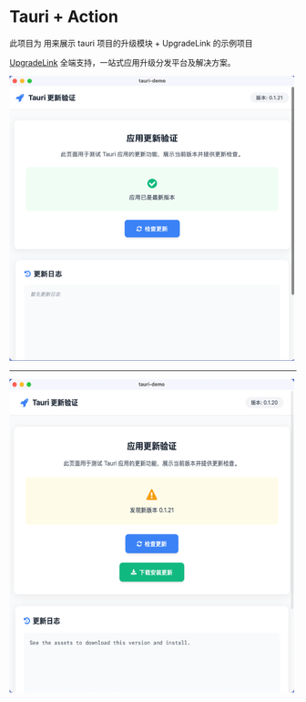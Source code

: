 # Tauri + Action

此项目为 用来展示 tauri 项目的升级模块 + UpgradeLink 的示例项目


[UpgradeLink](http://upgrade.toolsetlink.com/)  全端支持，一站式应用升级分发平台及解决方案。


 <img src="./img.png" width = "500" height = "500" alt="图片名称" />

----

 <img src="./img_1.png" width = "500" height = "550" alt="图片名称" />